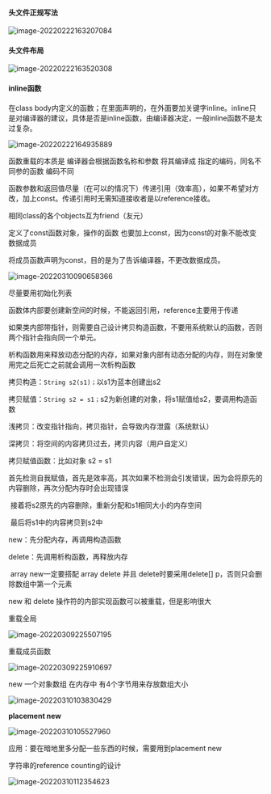 #### 头文件正规写法

![image-20220222163207084](img/image-20220222163207084.png)

#### 头文件布局

![image-20220222163520308](img/image-20220222163520308.png)

#### inline函数

在class body内定义的函数；在里面声明的，在外面要加关键字inline。inline只是对编译器的建议，具体是否是inline函数，由编译器决定，一般inline函数不是太过复杂。

![image-20220222164935889](img/image-20220222164935889.png)

函数重载的本质是 编译器会根据函数名称和参数 将其编译成 指定的编码，同名不同参的函数 编码不同

函数参数和返回值尽量（在可以的情况下）传递引用（效率高），如果不希望对方改，加上const。传递引用时无需知道接收者是以reference接收。

相同class的各个objects互为friend（友元）

定义了const函数对象，操作的函数 也要加上const，因为const的对象不能改变数据成员

将成员函数声明为const，目的是为了告诉编译器，不更改数据成员。

![image-20220310090658366](img/image-20220310090658366.png)

尽量要用初始化列表

函数体内部要创建新空间的时候，不能返回引用，reference主要用于传递

如果类内部带指针，则需要自己设计拷贝构造函数，不要用系统默认的函数，否则两个指针会指向同一个单元。

析构函数用来释放动态分配的内存，如果对象内部有动态分配的内存，则在对象使用完之后死亡之前就会调用一次析构函数

拷贝构造：`String s2(s1)；`以s1为蓝本创建出s2

拷贝赋值：`String s2 = s1；`s2为新创建的对象，将s1赋值给s2，要调用构造函数

浅拷贝：改变指针指向，拷贝指针，会导致内存泄露（系统默认）

深拷贝：将空间的内容拷贝过去，拷贝内容（用户自定义）

拷贝赋值函数：比如对象 s2 = s1

​	首先检测自我赋值，首先是效率高，其次如果不检测会引发错误，因为会将原先的内容删除，再次分配内存时会出现错误

​	接着将s2原先的内容删除，重新分配和s1相同大小的内存空间

​	最后将s1中的内容拷贝到s2中

new：先分配内存，再调用构造函数

delete：先调用析构函数，再释放内存

​	array new一定要搭配 array delete 并且 delete时要采用delete[] p，否则只会删除数组中第一个元素

new 和 delete 操作符的内部实现函数可以被重载，但是影响很大

重载全局

![image-20220309225507195](img/image-20220309225507195.png)

重载成员函数

![image-20220309225910697](img/image-20220309225910697.png)

 new 一个对象数组 在内存中 有4个字节用来存放数组大小

![image-20220310103830429](img/image-20220310103830429.png)

**placement new**

![image-20220310105527960](img/image-20220310105527960.png)

应用：要在暗地里多分配一些东西的时候，需要用到placement new

字符串的reference counting的设计

![image-20220310112354623](img/image-20220310112354623.png)
